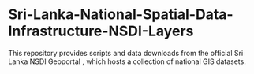 # Sri-Lanka-National-Spatial-Data-Infrastructure-NSDI-Layers
This repository provides scripts and data downloads from the official Sri Lanka NSDI Geoportal , which hosts a collection of national GIS datasets.
